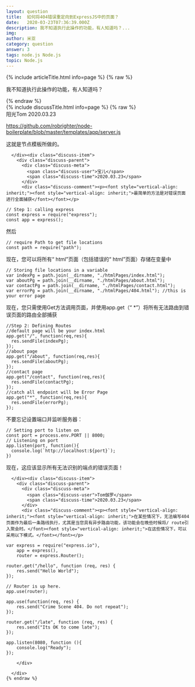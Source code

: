```yaml
---
layout: question
title:  如何将404错误重定向到ExpressJS中的页面？
date:   2020-03-23T07:36:39.000Z
description: 我不知道执行此操作的功能，有人知道吗？...
img: 
author: 米亚
category: question
answer: 3
tags: node.js Node.js
topic: Node.js
---
```

<div class="article-root">
  <div class="article">
    {% include articleTitle.html info=page %}
    {% raw %}
    <div class="article-content"><p><font style="vertical-align: inherit;"><font style="vertical-align: inherit;">我不知道执行此操作的功能，有人知道吗？</font></font></p></div>
    {% endraw %}
  </div>

  <div class="discuss-wrapper">
    {% include discussTitle.html info=page %}
    {% raw %}
    <div class="discuss-item">
        <div class="discuss-parent">
          <div class="discuss-meta">
            <span class="discuss-user">阳光Tom</span>
            <span class="discuss-time">2020.03.23</span>
          </div>
          <div class="discuss-comment"><p><a href="https://github.com/robrighter/node-boilerplate/blob/master/templates/app/server.js" rel="nofollow"><font style="vertical-align: inherit;"><font style="vertical-align: inherit;">https://github.com/robrighter/node-boilerplate/blob/master/templates/app/server.js</font></font></a></p>

<p><font style="vertical-align: inherit;"><font style="vertical-align: inherit;">这就是节点模板所做的。</font></font></p></div>
        </div>
        
      </div><div class="discuss-item">
        <div class="discuss-parent">
          <div class="discuss-meta">
            <span class="discuss-user">宝儿</span>
            <span class="discuss-time">2020.03.23</span>
          </div>
          <div class="discuss-comment"><p><font style="vertical-align: inherit;"><font style="vertical-align: inherit;">最简单的方法是对错误页面进行全面捕获</font></font></p>

<pre><code>// Step 1: calling express<font></font>
const express = require("express");<font></font>
const app = express();<font></font>
</code></pre>

<p><font style="vertical-align: inherit;"><font style="vertical-align: inherit;">然后</font></font></p>

<pre><code>// require Path to get file locations<font></font>
const path = require("path");<font></font>
</code></pre>

<p><font style="vertical-align: inherit;"><font style="vertical-align: inherit;">现在，您可以将所有“ html”页面（包括错误的“ html”页面）存储在变量中</font></font></p>

<pre><code>// Storing file locations in a variable<font></font>
var indexPg = path.join(__dirname, "./htmlPages/index.html");<font></font>
var aboutPg = path.join(__dirname, "./htmlPages/about.html");<font></font>
var contactPg = path.join(__dirname, "./htmlPages/contact.html");<font></font>
var errorPg = path.join(__dirname, "./htmlPages/404.html"); //this is your error page<font></font>
</code></pre>

<p><font style="vertical-align: inherit;"><font style="vertical-align: inherit;">现在，您只需使用Get方法调用页面，并使用app.get（“ *”）将所有无法路由到错误页面的路由全部捕获</font></font></p>

<pre><code>//Step 2: Defining Routes<font></font>
//default page will be your index.html<font></font>
app.get("/", function(req,res){<font></font>
  res.sendFile(indexPg);<font></font>
});<font></font>
//about page<font></font>
app.get("/about", function(req,res){<font></font>
  res.sendFile(aboutPg);<font></font>
});<font></font>
//contact page<font></font>
app.get("/contact", function(req,res){<font></font>
  res.sendFile(contactPg);<font></font>
});<font></font>
//catch all endpoint will be Error Page<font></font>
app.get("*", function(req,res){<font></font>
  res.sendFile(errorPg);<font></font>
});<font></font>
</code></pre>

<p><font style="vertical-align: inherit;"><font style="vertical-align: inherit;">不要忘记设置端口并监听服务器：</font></font></p>

<pre><code>// Setting port to listen on<font></font>
const port = process.env.PORT || 8000;<font></font>
// Listening on port<font></font>
app.listen(port, function(){<font></font>
  console.log(`http://localhost:${port}`);<font></font>
})<font></font>
</code></pre>

<p><font style="vertical-align: inherit;"><font style="vertical-align: inherit;">现在，这应该显示所有无法识别的端点的错误页面！</font></font></p></div>
        </div>
        
      </div><div class="discuss-item">
        <div class="discuss-parent">
          <div class="discuss-meta">
            <span class="discuss-user">Tom伽罗</span>
            <span class="discuss-time">2020.03.23</span>
          </div>
          <div class="discuss-comment"><p><font style="vertical-align: inherit;"><font style="vertical-align: inherit;">在某些情况下，无法编写404页面作为最后一条路线执行，尤其是当您具有异步路由功能，该功能会在晚些时候将/ route引入聚会时。</font><font style="vertical-align: inherit;">在这些情况下，可以采用以下模式。</font></font></p>

<pre><code>var express = require("express.io"),<font></font>
    app = express(),<font></font>
    router = express.Router();<font></font>
<font></font>
router.get("/hello", function (req, res) {<font></font>
    res.send("Hello World");<font></font>
});<font></font>
<font></font>
// Router is up here.<font></font>
app.use(router);<font></font>
<font></font>
app.use(function(req, res) {<font></font>
    res.send("Crime Scene 404. Do not repeat");<font></font>
});<font></font>
<font></font>
router.get("/late", function (req, res) {<font></font>
    res.send("Its OK to come late");<font></font>
});<font></font>
<font></font>
app.listen(8080, function (){<font></font>
    console.log("Ready");<font></font>
});<font></font>
</code></pre></div>
        </div>
        
      </div>
    {% endraw %}
  </div>
<div>
